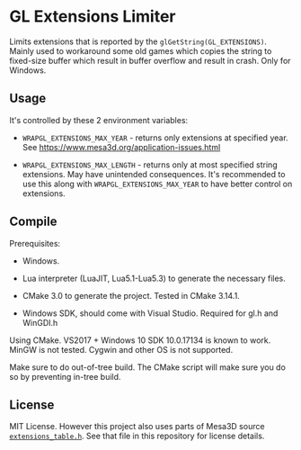 GL Extensions Limiter
=====================

Limits extensions that is reported by the `glGetString(GL_EXTENSIONS)`. Mainly used to workaround
some old games which copies the string to fixed-size buffer which result in buffer overflow and
result in crash. Only for Windows.

Usage
-----

It's controlled by these 2 environment variables:

* `WRAPGL_EXTENSIONS_MAX_YEAR` - returns only extensions at specified year. See https://www.mesa3d.org/application-issues.html

* `WRAPGL_EXTENSIONS_MAX_LENGTH` - returns only at most specified string extensions. May have unintended consequences. It's
recommended to use this along with `WRAPGL_EXTENSIONS_MAX_YEAR` to have better control on extensions.

Compile
-------

Prerequisites:

* Windows.

* Lua interpreter (LuaJIT, Lua5.1-Lua5.3) to generate the necessary files.

* CMake 3.0 to generate the project. Tested in CMake 3.14.1.

* Windows SDK, should come with Visual Studio. Required for gl.h and WinGDI.h

Using CMake. VS2017 + Windows 10 SDK 10.0.17134 is known to work. MinGW is not tested. Cygwin and other OS is not supported.

Make sure to do out-of-tree build. The CMake script will make sure you do so by preventing in-tree build.

License
-------

MIT License. However this project also uses parts of Mesa3D source [`extensions_table.h`](https://github.com/mesa3d/mesa/blob/45ca7798dc32c1cb7da8f94af9a7d7400ee9bc12/src/mesa/main/extensions_table.h). See that file in this repository for license details.
